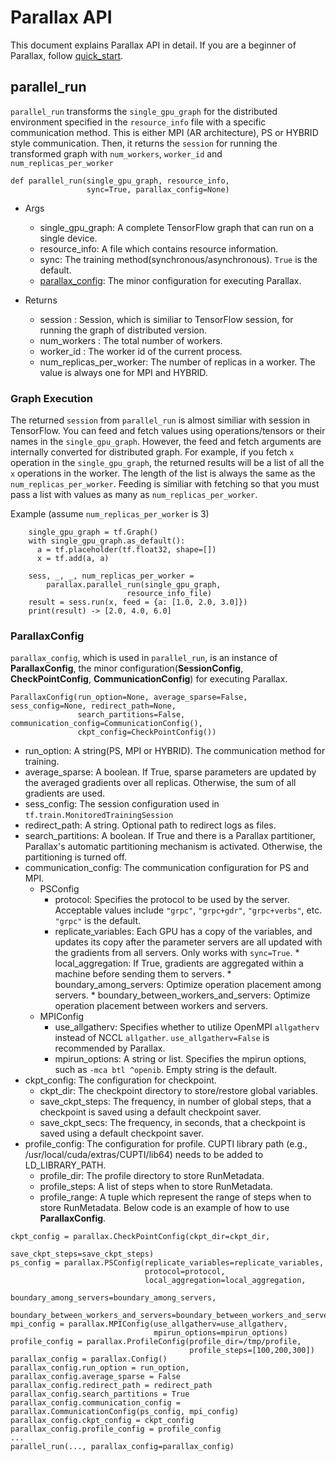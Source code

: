 # Parallax API
This document explains Parallax API in detail. If you are a beginner of Parallax, follow [quick_start](quick_start.md).

## parallel_run

`parallel_run` transforms the `single_gpu_graph` for the distributed environment specified in the `resource_info` file with a specific communication method. This is either MPI (AR architecture), PS or HYBRID style communication. Then, it returns the `session` for running the transformed graph with `num_workers`, `worker_id` and `num_replicas_per_worker`
``` shell
def parallel_run(single_gpu_graph, resource_info,
                 sync=True, parallax_config=None)
```
* Args
  * single_gpu_graph: A complete TensorFlow graph that can run on a single device.
  * resource_info: A file which contains resource information.
  * sync: The training method(synchronous/asynchronous). `True` is the default.
  * [parallax_config](#parallaxconfig): The minor configuration for executing Parallax.

* Returns
  * session : Session, which is similiar to TensorFlow session, for running the graph of distributed version.
  * num_workers : The total number of workers.
  * worker_id : The worker id of the current process.
  * num_replicas_per_worker: The number of replicas in a worker. The value is always one for MPI and HYBRID.

### Graph Execution
The returned `session` from `parallel_run` is almost similiar with session in TensorFlow. You can feed and fetch values using operations/tensors or their names in the `single_gpu_graph`. However, the feed and fetch arguments are internally converted for distributed graph. For example, if you fetch `x` operation in the `single_gpu_graph`, the returned results will be a list of all the `x` operations in the worker. The length of the list is always the same as the `num_replicas_per_worker`. Feeding is similiar with fetching so that you must pass a list with values as many as `num_replicas_per_worker`.

Example (assume `num_replicas_per_worker` is 3)
```shell
    single_gpu_graph = tf.Graph()
    with single_gpu_graph.as_default():
      a = tf.placeholder(tf.float32, shape=[])
      x = tf.add(a, a)
      
    sess, _, _, num_replicas_per_worker = 
        parallax.parallel_run(single_gpu_graph,
	                      resource_info_file)
    result = sess.run(x, feed = {a: [1.0, 2.0, 3.0]})
    print(result) -> [2.0, 4.0, 6.0]
```

### ParallaxConfig
`parallax_config`, which is used in `parallel_run`, is an instance of **ParallaxConfig**, the minor configuration(**SessionConfig**, **CheckPointConfig**, **CommunicationConfig**) for executing Parallax.

```shell
ParallaxConfig(run_option=None, average_sparse=False, sess_config=None, redirect_path=None, 
               search_partitions=False, communication_config=CommunicationConfig(), 
               ckpt_config=CheckPointConfig())
```

* run_option:  A string(PS, MPI or HYBRID). The communication method for training.
* average_sparse: A boolean. If True, sparse parameters are updated by the averaged gradients over all replicas. Otherwise, the sum of all gradients are used.
* sess_config: The session configuration used in `tf.train.MonitoredTrainingSession`
* redirect_path: A string. Optional path to redirect logs as files.
* search_partitions: A boolean. If True and there is a Parallax partitioner, Parallax's automatic partitioning mechanism is activated. Otherwise, the partitioning is turned off.
* communication_config: The communication configuration for PS and MPI.
	* PSConfig
		* protocol: Specifies the protocol to be used by the server. Acceptable values include `"grpc"`, `"grpc+gdr"`, `"grpc+verbs"`, etc. `"grpc"` is the default.
		* replicate_variables: Each GPU has a copy of the variables, and updates its copy after the parameter servers are all updated with the gradients from all servers. Only works with `sync=True`.
                * local_aggregation: If True, gradients are aggregated within a machine before sending them to servers.
                * boundary_among_servers: Optimize operation placement among servers.
                * boundary_between_workers_and_servers: Optimize operation placement between workers and servers.
	* MPIConfig
		* use_allgatherv: Specifies whether to utilize OpenMPI `allgatherv` instead of NCCL `allgather`. `use_allgatherv=False` is recommended by Parallax.
		* mpirun_options: A string or list. Specifies the mpirun options, such as `-mca btl ^openib`. Empty string is the default.
* ckpt_config: The configuration for checkpoint.
	* ckpt_dir: The checkpoint directory to store/restore global variables.
	* save_ckpt_steps: The frequency, in number of global steps, that a checkpoint is saved using a default checkpoint saver.
	* save_ckpt_secs: The frequency, in seconds, that a checkpoint is saved using a default checkpoint saver.
* profile_config: The configuration for profile. CUPTI library path (e.g., /usr/local/cuda/extras/CUPTI/lib64) needs to be added to LD_LIBRARY_PATH.
	* profile_dir: The profile directory to store RunMetadata.
	* profile_steps: A list of steps when to store RunMetadata.
	* profile_range: A tuple which represent the range of steps when to store RunMetadata.
Below code is an example of how to use **ParallaxConfig**.
```
ckpt_config = parallax.CheckPointConfig(ckpt_dir=ckpt_dir,
                                        save_ckpt_steps=save_ckpt_steps)
ps_config = parallax.PSConfig(replicate_variables=replicate_variables,
                              protocol=protocol,
                              local_aggregation=local_aggregation,
                              boundary_among_servers=boundary_among_servers,
                              boundary_between_workers_and_servers=boundary_between_workers_and_servers)
mpi_config = parallax.MPIConfig(use_allgatherv=use_allgatherv,
                                mpirun_options=mpirun_options)
profile_config = parallax.ProfileConfig(profile_dir=/tmp/profile,
                                        profile_steps=[100,200,300])
parallax_config = parallax.Config()
parallax_config.run_option = run_option,
parallax_config.average_sparse = False
parallax_config.redirect_path = redirect_path
parallax_config.search_partitions = True
parallax_config.communication_config = parallax.CommunicationConfig(ps_config, mpi_config)
parallax_config.ckpt_config = ckpt_config
parallax_config.profile_config = profile_config
...
parallel_run(..., parallax_config=parallax_config)
```
